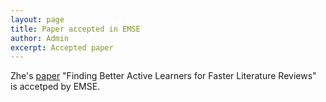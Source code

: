 ```yaml
---
layout: page
title: Paper accepted in EMSE
author: Admin
excerpt: Accepted paper
---
```

Zhe's [paper](https://arxiv.org/pdf/1612.03224.pdf) "Finding Better Active Learners for Faster Literature Reviews" is accetped by EMSE.
